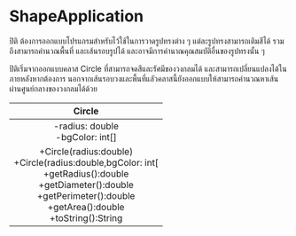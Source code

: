# ShapeApplication

ปิติ ต้องการออกแบบโปรแกรมสำหรับไว้ใช้ในการวาดรูปทรงต่าง ๆ
แต่ละรูปทรงสามารถเติมสีได้ รวมถึงสามารถคำนวณพื้นที่ และเส้นรอบรูปได้
และอาจมีการคำนาณคุณสมบัติอื่นของรูปทรงนั้น ๆ

ปิติเริ่มจากออกแบบคลาส Circle ที่สามารถจดสีและรัศมีของวงกลมได้ และสามารถเปลี่ยนแปลงได้ในภายหลังหากต้องการ
นอกจากเส้นรอบวงและพื้นที่แลัวคลาสนี้ยังออกแบบให้สามารถคำนวณหาเส้นผ่านศูนย์กลางของวงกลมได้ด้วย


|                                                                               Circle                                                                             |
|:-----------------------------------------------------------------------------------------------------------------------------------------------------------------:|
| -radius: double<br>-bgColor: int[] |
| +Circle(radius:double)<br>+Circle(radius:double,bgColor: int[<br>+getRadius():double<br>+getDiameter():double<br>+getPerimeter():double<br>+getArea():double<br>+toString():String |  


